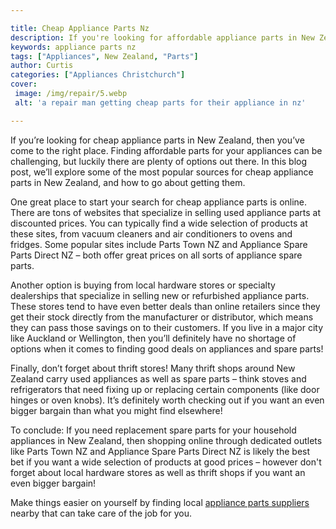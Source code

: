 ```yaml
---

title: Cheap Appliance Parts Nz
description: If you're looking for affordable appliance parts in New Zealand, this blog post provides information on the best sources and how to go about getting them - so read on to find out more!
keywords: appliance parts nz
tags: ["Appliances", New Zealand, "Parts"]
author: Curtis
categories: ["Appliances Christchurch"]
cover: 
 image: /img/repair/5.webp
 alt: 'a repair man getting cheap parts for their appliance in nz'

---
```


If you’re looking for cheap appliance parts in New Zealand, then you’ve come to the right place. Finding affordable parts for your appliances can be challenging, but luckily there are plenty of options out there. In this blog post, we’ll explore some of the most popular sources for cheap appliance parts in New Zealand, and how to go about getting them.

One great place to start your search for cheap appliance parts is online. There are tons of websites that specialize in selling used appliance parts at discounted prices. You can typically find a wide selection of products at these sites, from vacuum cleaners and air conditioners to ovens and fridges. Some popular sites include Parts Town NZ and Appliance Spare Parts Direct NZ – both offer great prices on all sorts of appliance spare parts.

Another option is buying from local hardware stores or specialty dealerships that specialize in selling new or refurbished appliance parts. These stores tend to have even better deals than online retailers since they get their stock directly from the manufacturer or distributor, which means they can pass those savings on to their customers. If you live in a major city like Auckland or Wellington, then you’ll definitely have no shortage of options when it comes to finding good deals on appliances and spare parts!

Finally, don’t forget about thrift stores! Many thrift shops around New Zealand carry used appliances as well as spare parts – think stoves and refrigerators that need fixing up or replacing certain components (like door hinges or oven knobs). It’s definitely worth checking out if you want an even bigger bargain than what you might find elsewhere! 

To conclude: If you need replacement spare parts for your household appliances in New Zealand, then shopping online through dedicated outlets like Parts Town NZ and Appliance Spare Parts Direct NZ is likely the best bet if you want a wide selection of products at good prices – however don't forget about local hardware stores as well as thrift shops if you want an even bigger bargain!

Make things easier on yourself by finding local <a href="/pages/appliance-parts-suppliers/">appliance parts suppliers</a> nearby that can take care of the job for you.